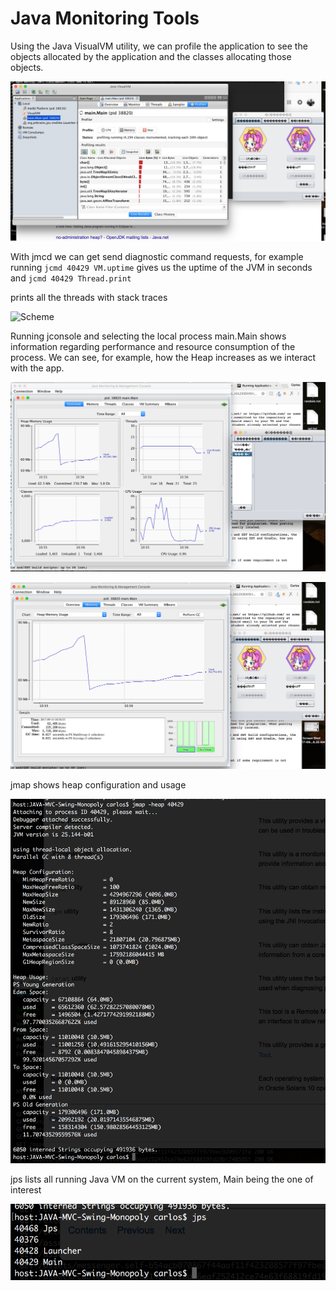 # Java Monitoring Tools #

Using the Java VisualVM utility, we can profile the application to see the objects allocated by the application and the classes allocating those objects.

![Scheme](images/visualvm.png)

With jmcd we can get send diagnostic command requests, for example running 
`jcmd 40429 VM.uptime`
gives us the uptime of the JVM in seconds and
`jcmd 40429 Thread.print`

prints all the threads with stack traces

![Scheme](images/jcmd.png)

Running jconsole and selecting the local process main.Main shows information regarding performance and resource consumption of the process.  We can see, for example, how the Heap increases as we interact with the app.

![Scheme](images/jconsole.png)

![Scheme](images/jconsole2.png)

jmap shows heap configuration and usage

![Scheme](images/jmap.png)

jps lists all running Java VM on the current system, Main being the one of interest

![Scheme](images/jps.png)

